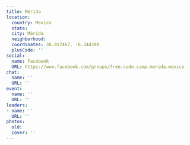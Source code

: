 ```yaml
---
title: Mérida
location:
  country: Mexico
  state: 
  city: Mérida
  neighborhood: 
  coordinates: 38.917467, -6.344398
  plusCode: ''
social:
  name: Facebook
  URL: https://www.facebook.com/groups/free.code.camp.merida.mexico
chat:
  name: ''
  URL: ''
event:
  name: ''
  URL: ''
leaders:
- name: ''
  URL: ''
photos:
  old: 
  cover: ''
---
```

